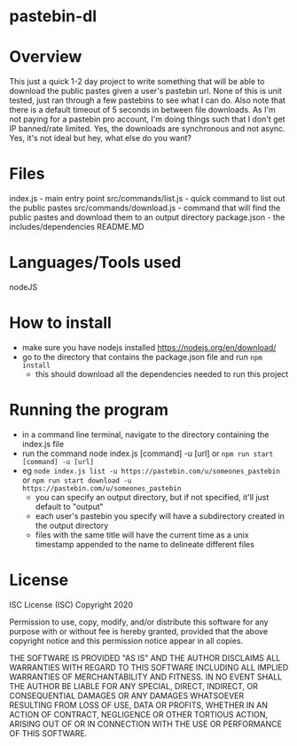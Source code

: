 # pastebin-dl

# Overview
This just a quick 1-2 day project to write something that will be able to download the public pastes given a user's pastebin url.  None of this is unit tested, just ran through a few pastebins to see what I can do.  Also note that there is a default timeout of 5 seconds in between file downloads.  As I'm not paying for a pastebin pro account, I'm doing things such that I don't get IP banned/rate limited.  Yes, the downloads are synchronous and not async.  Yes, it's not ideal but hey, what else do you want?

# Files
index.js - main entry point
src/commands/list.js - quick command to list out the public pastes
src/commands/download.js - command that will find the public pastes and download them to an output directory
package.json - the includes/dependencies
README.MD

# Languages/Tools used
nodeJS

# How to install
- make sure you have nodejs installed https://nodejs.org/en/download/
- go to the directory that contains the package.json file and run `npm install`
    - this should download all the dependencies needed to run this project

# Running the program
- in a command line terminal, navigate to the directory containing the index.js file
- run the command node index.js [command] -u [url] or `npm run start [command] -u [url]`
- eg `node index.js list -u https://pastebin.com/u/someones_pastebin` or `npm run start download -u https://pastebin.com/u/someones_pastebin`
    - you can specify an output directory, but if not specified, it'll just default to "output"
    - each user's pastebin you specify will have a subdirectory created in the output directory
    - files with the same title will have the current time as a unix timestamp appended to the name to delineate different files

# License
ISC License (ISC)
Copyright 2020

Permission to use, copy, modify, and/or distribute this software for any purpose with or without fee is hereby granted, provided that the above copyright notice and this permission notice appear in all copies.

THE SOFTWARE IS PROVIDED "AS IS" AND THE AUTHOR DISCLAIMS ALL WARRANTIES WITH REGARD TO THIS SOFTWARE INCLUDING ALL IMPLIED WARRANTIES OF MERCHANTABILITY AND FITNESS. IN NO EVENT SHALL THE AUTHOR BE LIABLE FOR ANY SPECIAL, DIRECT, INDIRECT, OR CONSEQUENTIAL DAMAGES OR ANY DAMAGES WHATSOEVER RESULTING FROM LOSS OF USE, DATA OR PROFITS, WHETHER IN AN ACTION OF CONTRACT, NEGLIGENCE OR OTHER TORTIOUS ACTION, ARISING OUT OF OR IN CONNECTION WITH THE USE OR PERFORMANCE OF THIS SOFTWARE.
